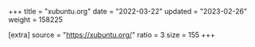 +++
title = "xubuntu.org"
date = "2022-03-22"
updated = "2023-02-26"
weight = 158225

[extra]
source = "https://xubuntu.org/"
ratio = 3
size = 155
+++
